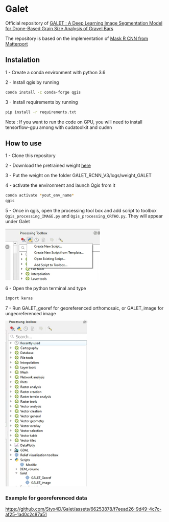 # Galet
Official repository of [GALET : A Deep Learning Image Segmentation Model for Drone-Based Grain Size Analysis of Gravel Bars](https://www.researchgate.net/publication/362231914_GALET_A_deep_learning_image_segmentation_model_for_drone-based_grain_size_analysis_of_gravel_bars)

The repository is based on the implementation of  [Mask R CNN from Matterport](https://github.com/matterport/Mask_RCNN)

## Instalation
1 - Create a conda environment with python 3.6

2 - Install qgis by running
```bash
conda install -c conda-forge qgis
```
3 - Install requirements by running
```bash
pip install -r requirements.txt
```
Note : If you want to run the code on GPU, you will need to install tensorflow-gpu among with cudatoolkit and cudnn

## How to use
1 - Clone this repository

2 - Download the pretrained weight [here](https://drive.google.com/file/d/18kRFTrrsK91y44fTgpr7q9e4fMKIAroQ/view?usp=sharing)

3 - Put the weight on the folder GALET_RCNN_V3/logs/weight_GALET

4 - activate the environment and launch Qgis from it
```bash
conda activate *yout_env_name*
qgis
```

5 - Once in qgis, open the processing tool box and add script to toolbox `Qgis_processing_IMAGE.py` and `Qgis_processing_ORTHO.py`.
They will appear under Galet

![](img/Image2.png)

6 - Open the python terminal and type
```bash
import keras
```

7 - Run GALET_georef for georeferenced orthomosaic, or GALET_image for ungeoreferenced image

![](img/Image1.png)

### Example for georeferenced data


https://github.com/Styx4D/Galet/assets/66253878/f7eead26-9d49-4c7c-af25-1ad0c2c87a51